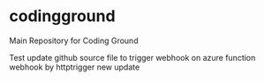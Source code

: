 # codingground
Main Repository for Coding Ground

Test update github source file to trigger webhook on azure function webhook by httptrigger
new update
